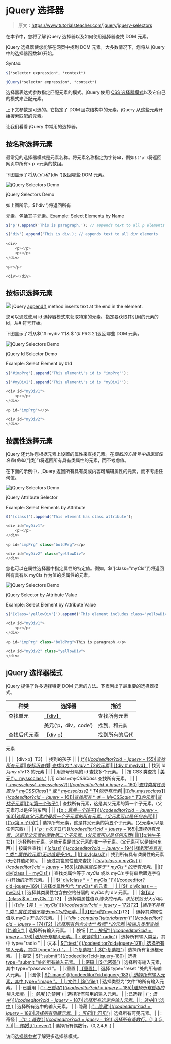 # jQuery 选择器

> 原文：<https://www.tutorialsteacher.com/jquery/jquery-selectors>

在本节中，您将了解 jQuery 选择器以及如何使用选择器查找 DOM 元素。

jQuery 选择器使您能够在网页中找到 DOM 元素。大多数情况下，您将从 jQuery 中的选择器函数$()开始。

Syntax:

```js
$(*selector expression*, *context*)

jQuery(*selector expression*, *context*)

```

选择器表达式参数指定匹配元素的模式。jQuery 使用 [CSS 选择器模式](https://www.w3.org/TR/CSS21/selector.html)以及它自己的模式来匹配元素。

上下文参数是可选的。它指定了 DOM 层次结构中的元素，jQuery 从这些元素开始搜索匹配的元素。

让我们看看 jQuery 中常用的选择器。

## 按名称选择元素

最常见的选择器模式是元素名称。将元素名称指定为字符串，例如`$('p')`将返回网页中所有< p >元素的数组。

下图显示了将从$('p ')和$'(div ')返回哪些 DOM 元素。

![jQuery Selectors Demo](img/02a9861cc9e0444fa14530c441761f8b.png) 

jQuery Selectors Demo



如上图所示，$('div ')将返回所有

元素，包括其子元素。Example: Select Elements by Name

```js
$('p').append('This is paragraph.'); // appends text to all p elements 

$('div').append('This is div.); // appends text to all div elements 

<div>
    <p></p>
    <p></p>
</div>

<p></p>

<div></div>
```

## 按标识选择元素

![](img/751bca76a769f8ad315ebee3fdf7d98e.png)  jQuery [append()](/jquery/jquery-dom-manipulation "DOM manipulation methods") method inserts text at the end in the element.

您可以通过使用 id 选择器模式来获取特定的元素。指定要获取其引用的元素的 id，从# 符号开始。

下图显示了将从$(“# mydiv 1”)& $ '(# PRG 2’)返回哪些 DOM 元素。

![jQuery Selectors Demo](img/e2b20d5c5dd05d0084f78ff2b6ec3435.png) 

jQuery Id Selector Demo



Example: Select Element by #Id

```js
$('#impPrg').append('This element\'s id is "impPrg"');

$('#myDiv2').append('This element\'s id is "myDiv2"');

<div id="myDiv1">
    <p></p>
</div>

<p id="impPrg"></p>

<div id="myDiv2">
</div>
```

## 按属性选择元素

jQuery 还允许您根据元素上设置的属性来查找元素。在$函数的方括号中指定属性名称(例如$(“[类]”)将返回所有具有类属性的元素，而不考虑值。

在下面的示例中，jQuery 返回所有具有类或内容可编辑属性的元素，而不考虑任何值。

![jQuery Selectors Demo](img/e545e75d22a19d74499b41bd3638c46f.png) 

jQuery Attribute Selector



Example: Select Elements by Attribute

```js
$('[class]').append('This element has class attribute');

<div id="myDiv1">
    <p></p>
</div>

<p id="impPrg" class="boldPrg"></p>

<div id="myDiv2" class="yellowDiv">
</div>
```

您也可以在属性选择器中指定属性的特定值。例如，$('[class="myCls"]')将返回所有具有以 myCls 作为值的类属性的元素。

![jQuery Selectors Demo](img/9a0c7c3099670d7fcbfa4d74195e51f0.png) 

jQuery Selector by Attribute Value



Example: Select Element by Attribute Value

```js
$('[class="yellowDiv"]').append('This element includes class="yellowDiv" attribute');

<div id="myDiv1">
    <p></p>
</div>

<p id="impPrg" class="boldPrg">This is paragraph.</p>

<div id="myDiv2" class="yellowDiv">
</div>
```

## jQuery 选择器模式

jQuery 提供了许多选择特定 DOM 元素的方法。下表列出了最重要的选择器模式。

| 种类 | 选择器 | 描述 |
| --- | --- | --- |
| 查找单元 | [【div】](/codeeditor?cid=jquery-21) | 查找所有元素 |
|  | 美元(‘p，div，code’) | 找到、和`元素` |
| 查找后代元素 | [【div p】](/codeeditor?cid=jquery-153) | 找到所有的后代

元素

 |
|  | 【div>p】T3】 | 找到的孩子 |
|  | [$(*)](/codeeditor?cid=jquery-155) | 查找所有元素 |
| 按标识查找 |  | 查找 id 为*my div*T2 的元素 |
|  | [$【div # mydvd】](/codeeditor?cid=jquery-157) | 找到 Id 为*my div*T3 的元素 |
|  |  | 用逗号分隔的 id 查找多个元素。 |
| 按 CSS 类查找 | [美元(')。mysscclass '](/codeeditor?cid=jquery-159) | 用 *class=myCSSClass* 查找所有元素。 |
|  | [$(. . mycss class 1 . . mycss class 2)](/codeeditor?cid=jquery-160) | 查找类属性设置为 *myCSSClass1* 或*mycss class 2*T4 的所有元素 |
|  | [【div . mysscclass】](/codeeditor?cid=jquery-161) | 查找所有*类= MyCSScale*T3 的元素 |
| 查找子元素 | [$('p:第一个孩子')](/codeeditor?cid=jquery-162) | 查找所有元素，这是其父元素的第一个子元素。(父元素可以是任何东西) |
|  | [$(【p:最后一个孩子】)](/codeeditor?cid=jquery-163) | 选择其父元素的最后一个子元素的所有元素。(父元素可以是任何东西) |
|  | [$(“p:第 n 子(5)”)](/codeeditor?cid=jquery-164) | 选择所有元素，这是其父元素的第五个子元素。(父元素可以是任何东西) |
|  | [$(“p:n 次子(2)”)](/codeeditor?cid=jquery-165) | 选择所有元素，这是其父元素的倒数第二个子元素。(父元素可以是任何东西) |
|  | [$(【p:独生子女】)](/codeeditor?cid=jquery-166) | 选择所有元素，这些元素是其父元素的唯一子元素。(父元素可以是任何东西) |
| 按属性查找 | [$('[class]')](/codeeditor?cid=jquery-194) | 找到所有具有*类*属性的元素(无论值是多少)。 |
|  | [$('div[class]')](/codeeditor?cid=jquery-167) | 找到所有具有*类*属性的元素(无论其值如何)。 |
| 通过包含属性值来查找 | [$(' div[class = myCls]')](/codeeditor?cid=jquery-168) | 找到类属性等于 *myCls* 的所有元素。 |
|  | [$(' div[class &#124; = myCls]')](/codeeditor?cid=jquery-193) | 查找类属性等于 *myCls* 或以 *myCls* 字符串后跟连字符(-)开始的所有元素。 |
|  | [$(' div[class * = " myCls "]')](/codeeditor?cid=jquery-169) | 选择类属性包含 *myCls* 的元素。 |
|  | [$(' div[class ~ = myCls]')](/codeeditor?cid=jquery-170) | 选择其类属性包含由空格分隔的 *myCls* 的 div 元素。 |
|  | [$(【div【class $ = ' myCls ' 】)](/codeeditor?cid=jquery-171)T2】 | 选择类属性值以*结束的元素。该比较区分大小写。* |
|  | [$(【div【类！= ' myCls '])](/codeeditor?cid=jquery-172)T2】 | 选择不具有*类*属性或值不等于 myCls 的元素。 |
|  | [$(【班^=的‘mycls’】)](/codeeditor?cid=jquery-173)T2】 | 选择其*类*属性值以 myCls 开头的元素。 |
|  | [$(“div:contains(' tutorialsterm ')”](/codeeditor?cid=jquery-174)T2】 | 选择所有包含文本*“教师”* 的元素 |
| 按输入类型查找 | [$(“:输入”)](/codeeditor?cid=jquery-175) | 选择所有输入元素。 |
| :按钮 | [$(“:按钮”)](/codeeditor?cid=jquery-176) | 选择所有输入元素。 |
| :收音机 | [$(":radio")](/codeeditor?cid=jquery-177) | 选择所有输入类型，其中 type="radio " |
| :文本 | [$(":text")](/codeeditor?cid=jquery-178) | 选择所有输入元素，其中 type="text "。 |
| ":复选框" | [$(":复选框")](/codeeditor?cid=jquery-179) | 选择所有复选框元素。 |
| :提交 | [$(“:submit”)](/codeeditor?cid=jquery-180) | 选择 type="submit "处的所有输入元素。 |
| :密码 | [$(“:密码”)](/codeeditor?cid=jquery-181) | 选择所有输入元素，其中 type="password "。 |
| :重置 | [【重置】](/codeeditor?cid=jquery-182) | 选择 type="reset "处的所有输入元素。 |
| :图像 | [$(':image')](/codeeditor?cid=jquery-183) | 选择所有输入元素，其中 type="image "。 |
| :文件 | [$(':file')](/codeeditor?cid=jquery-184) | 选择类型为“文件”的所有输入元素。 |
| :已启用 | [$(':已启用')](/codeeditor?cid=jquery-185) | 选择所有启用的输入元素。 |
| :禁用 | [$(':禁用')](/codeeditor?cid=jquery-186) | 选择所有禁用的输入元素。 |
| :已选择 | [$(':选中')](/codeeditor?cid=jquery-187) | 选择所有选定的输入元素。 |
| :选中 | [$(':选中')](/codeeditor?cid=jquery-188) | 选择所有选中的输入元素。 |
| :隐藏 | [$(':隐藏')](/codeeditor?cid=jquery-189) | 选择所有隐藏元素。 |
| :可见 | [$(':可见')](/codeeditor?cid=jquery-190) | 选择所有可见元素。 |
| :奇怪 | [$（'tr：奇数'）](/codeeditor?cid=jquery-191) | 选择所有奇数行。(1,3,5,7..) |
| :偶数 | [$('tr:even')](/codeeditor?cid=jquery-192) | 选择所有偶数行。(0,2,4,6..) |

访问[选择器参考](/jquery/jquery-selector-reference)了解更多选择器模式。